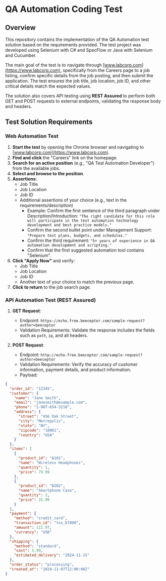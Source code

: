 # QA Automation Coding Test

## Overview

This repository contains the implementation of the QA Automation test solution based on the requirements provided. The test project was developed using Selenium with C# and SpecFlow or Java with Selenium and Cucumber.

The main goal of the test is to navigate through [www.labcorp.com](https://www.labcorp.com), specifically from the Careers page to a job listing, confirm specific details from the job posting, and then submit the application. The test ensures the job title, job location, job ID, and other critical details match the expected values.

The solution also covers API testing using **REST Assured** to perform both GET and POST requests to external endpoints, validating the response body and headers.

## Test Solution Requirements

### Web Automation Test

1. **Start the test** by opening the Chrome browser and navigating to [www.labcorp.com](https://www.labcorp.com).
2. **Find and click** the "Careers" link on the homepage.
3. **Search for an active position** (e.g., "QA Test Automation Developer") from the available jobs.
4. **Select and browse to the position**.
5. **Assertions**:
   - Job Title
   - Job Location
   - Job ID
   - Additional assertions of your choice (e.g., text in the requirements/description)
     - Example: Confirm the first sentence of the third paragraph under Description/Introduction: `"The right candidate for this role will participate in the test automation technology development and best practice models."`
     - Confirm the second bullet point under Management Support: `"Prepare test plans, budgets, and schedules."`
     - Confirm the third requirement: `"5+ years of experience in QA automation development and scripting."`
     - Confirm that the first suggested automation tool contains "Selenium".
6. **Click "Apply Now"** and verify:
   - Job Title
   - Job Location
   - Job ID
   - Another text of your choice to match the previous page.
7. **Click to return** to the job search page.

### API Automation Test (REST Assured)

1. **GET Request**:
   - Endpoint: `https://echo.free.beeceptor.com/sample-request?author=beeceptor`
   - Validation Requirements: Validate the response includes the fields such as `path`, `ip`, and all headers.

2. **POST Request**:
   - Endpoint: `http://echo.free.beeceptor.com/sample-request?author=beeceptor`
   - Validation Requirements: Verify the accuracy of customer information, payment details, and product information.
   - Payload:

```json
{
  "order_id": "12345",
  "customer": {
    "name": "Jane Smith",
    "email": "janesmith@example.com",
    "phone": "1-987-654-3210",
    "address": {
      "street": "456 Oak Street",
      "city": "Metropolis",
      "state": "NY",
      "zipcode": "10001",
      "country": "USA"
    }
  },
  "items": [
    {
      "product_id": "A101",
      "name": "Wireless Headphones",
      "quantity": 1,
      "price": 79.99
    },
    {
      "product_id": "B202",
      "name": "Smartphone Case",
      "quantity": 2,
      "price": 15.99
    }
  ],
  "payment": {
    "method": "credit_card",
    "transaction_id": "txn_67890",
    "amount": 111.97,
    "currency": "USD"
  },
  "shipping": {
    "method": "standard",
    "cost": 5.99,
    "estimated_delivery": "2024-11-15"
  },
  "order_status": "processing",
  "created_at": "2024-11-07T12:00:00Z"
}